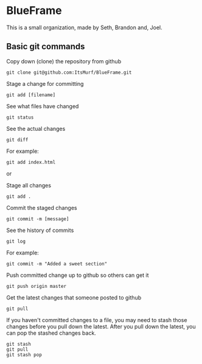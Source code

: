 # BlueFrame
This is a small organization, made by Seth, Brandon and, Joel. 


## Basic git commands

Copy down (clone) the repository from github
```
git clone git@github.com:ItsMurf/BlueFrame.git
```

Stage a change for committing

```
git add [filename]
```

See what files have changed

```
git status
```

See the actual changes

```
git diff
```

For example:

```
git add index.html
```

or

Stage all changes

```
git add .
```

Commit the staged changes

```
git commit -m [message]
```

See the history of commits

```
git log
```

For example:

```
git commit -m "Added a sweet section"
```

Push committed change up to github so others can get it

```
git push origin master
```

Get the latest changes that someone posted to github

```
git pull
```

If you haven't committed changes to a file, you may need to stash  those changes before you pull down the latest. After you pull down the latest, you can pop the stashed changes back.

```
git stash
git pull
git stash pop
```


